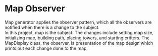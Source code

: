 # Map Observer

Map generator applies the observer pattern, which all the observers are notified when there is a change to the subject. <br/>
In this project, map is the subject. The changes include setting map size, initializing map, building path, placing towers, and starting critters.
The MapDisplay class, the observer, is presentation of the map design which prints out each change done to the map.
